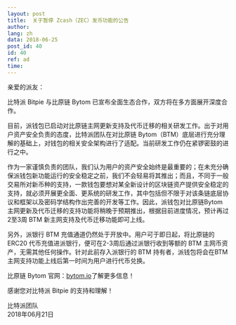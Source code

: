 ```yaml
---
layout: post
title:  关于暂停 Zcash（ZEC）发币功能的公告
author: 
lang: zh
data: 2018-06-25
post_id: 40
id: 40
ref: ad
time: 
---
```


亲爱的派友：

比特派 Bitpie 与比原链 Bytom 已宣布全面生态合作，双方将在多方面展开深度合作。

目前，派钱包已启动对比原链主网更新支持及代币迁移的相关研发工作。出于对用户资产安全负责的态度，比特派团队在对比原链 Bytom（BTM）底层进行充分理解的基础上，对钱包的相关安全架构进行了适配。当前研发工作仍在紧锣密鼓的进行之中。

作为一家谨慎负责的团队，我们认为用户的资产安全始终是最重要的；在未充分确保派钱包新功能运行的安全稳定之前，我们不会轻易将其推出；而且，不同于一般交易所对新币种的支持，一款钱包要想对某全新设计的区块链资产提供安全稳定的支持，就必须开展更全面、更系统的研发工作，其中包括但不限于对该条链底层协议和框架以及密码学结构作出完善的开发等工作。因此，派钱包对比原链Bytom主网更新及代币迁移的支持功能将稍晚于预期推出，根据目前进度情况，预计再过2至3周 BTM 新主网支持及代币迁移功能即可上线。

另外，派银行 BTM 充值通道仍然处于开放中。用户可于即日起，将比原链的 ERC20 代币充值进派银行，便可在2-3周后通过派银行收到等额的 BTM 主网币资产，无需其他任何操作。针对此前存入派银行的 BTM 持有者，派钱包将会在BTM主网支持功能上线后第一时间为用户进行代币兑换。

比原链 Bytom 官网：<a href="https://bytom.io/" target="_blank">bytom.io</a>了解更多信息！

感谢您对比特派 Bitpie 的支持和理解！

比特派团队<br/>
2018年06月21日


